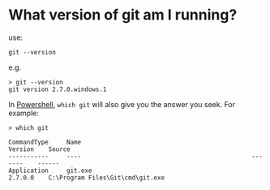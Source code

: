 ﻿# What version of git am I running?

use:

    git --version

e.g.

    > git --version
    git version 2.7.0.windows.1


In [Powershell](../powershell/01_summary.md), `which git` will also give you the answer you seek. For example:

    > which git

    CommandType     Name                                               Version    Source
    -----------     ----                                               -------    ------
    Application     git.exe                                            2.7.0.0    C:\Program Files\Git\cmd\git.exe